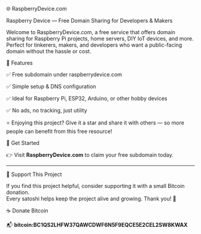 🌐 RaspberryDevice.com

Raspberry Device — Free Domain Sharing for Developers & Makers

Welcome to RaspberryDevice.com, a free service that offers domain sharing for Raspberry Pi projects, home servers, DIY IoT devices, and more. Perfect for tinkerers, makers, and developers who want a public-facing domain without the hassle or cost.

🚀 Features

✅ Free subdomain under raspberrydevice.com

✅ Simple setup & DNS configuration

✅ Ideal for Raspberry Pi, ESP32, Arduino, or other hobby devices

✅ No ads, no tracking, just utility

⭐️ Enjoying this project?
Give it a star and share it with others — so more people can benefit from this free resource!

🔗 Get Started

👉 Visit **RaspberryDevice.com** to claim your free subdomain today.

 ---
💛 Support This Project

If you find this project helpful, consider supporting it with a small Bitcoin donation.  
Every satoshi helps keep the project alive and growing. Thank you! 🙌

☕ Donate Bitcoin

📬 **bitcoin:BC1QS2LHFW37QAWCDWF6N5F9EQCE5E2CEL2SW8KWAX**
